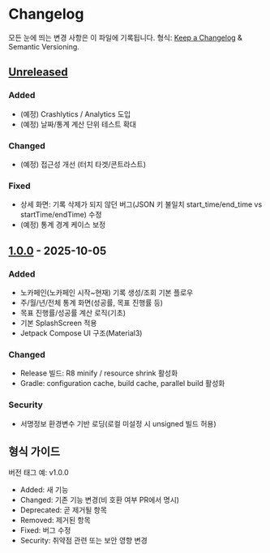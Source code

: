 # Changelog

모든 눈에 띄는 변경 사항은 이 파일에 기록됩니다.
형식: [Keep a Changelog](https://keepachangelog.com/ko/1.1.0/) & Semantic Versioning.

## [Unreleased]
### Added
- (예정) Crashlytics / Analytics 도입
- (예정) 날짜/통계 계산 단위 테스트 확대

### Changed
- (예정) 접근성 개선 (터치 타겟/콘트라스트)

### Fixed
- 상세 화면: 기록 삭제가 되지 않던 버그(JSON 키 불일치 start_time/end_time vs startTime/endTime) 수정
- (예정) 통계 경계 케이스 보정

## [1.0.0] - 2025-10-05
### Added
- 노카페인(노카페인 시작~현재) 기록 생성/조회 기본 플로우
- 주/월/년/전체 통계 화면(성공률, 목표 진행률 등)
- 목표 진행률/성공률 계산 로직(기초)
- 기본 SplashScreen 적용
- Jetpack Compose UI 구조(Material3)

### Changed
- Release 빌드: R8 minify / resource shrink 활성화
- Gradle: configuration cache, build cache, parallel build 활성화

### Security
- 서명정보 환경변수 기반 로딩(로컬 미설정 시 unsigned 빌드 허용)

## 형식 가이드
버전 태그 예: v1.0.0
- Added: 새 기능
- Changed: 기존 기능 변경(비 호환 여부 PR에서 명시)
- Deprecated: 곧 제거될 항목
- Removed: 제거된 항목
- Fixed: 버그 수정
- Security: 취약점 관련 또는 보안 영향 변경

[Unreleased]: https://example.com/compare/v1.0.0...HEAD
[1.0.0]: https://example.com/releases/v1.0.0
